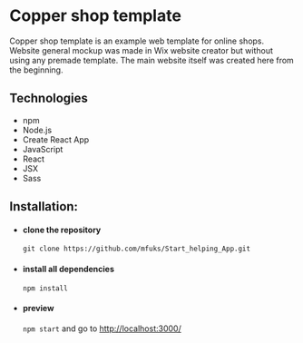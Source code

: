# Copper shop template

Copper shop template is an example web template for online shops. 
Website general mockup was made in Wix website creator but without using any premade template. 
The main website itself was created here from the beginning.

## Technologies

- npm
- Node.js
- Create React App
- JavaScript
- React
- JSX
- Sass

## Installation:

- #### clone the repository
  `git clone https://github.com/mfuks/Start_helping_App.git`
- #### install all dependencies
  `npm install`
- #### preview
  `npm start` and go to [http://localhost:3000/](http://localhost:3000/)
